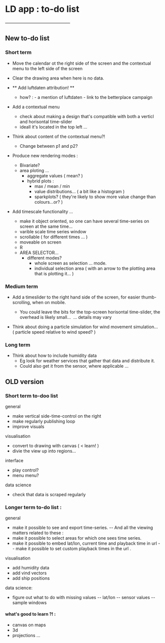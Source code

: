 # LD app : to-do list 
———————————————


## New to-do list 



### Short term


- Move the calendar ot the right side of the screen 
and the contextual menu to the left side of the screen

- Clear the drawing area when here is no data. 

- ** Add luftdaten attribution! ** 
	- how? :
				-  a mention of luftdaten
				-  link to the betterplace campaign 

- Add a contextual menu 
	- check about making a design that's compatible with both a verticl and horisontal time-slider
	- ideall it's located in the top left … 

- Think about content of the contextual menu?! 
	- Change between p1 and p2? 

- Produce new rendering modes : 
	- Bivariate? 
	- area ploting … 
		- aggregate values ( mean? )
		- hybrid plots : 
			- max / mean / min
			- value distributions… ( a bit like a histogram )
			- sparkplots? ( they're likely to show more value change than colours…or? )

- Add timescale functionality … 
	- make it object oriented, so one can have several time-series on screen at the same time… 
	- varible scale time series window 
	- scrollable ( for different times … )
	- moveable on screen
	- R
	- AREA SELECTOR… 
		- different modes? 
			- whole screen as selection … mode.
			- individual selection area 
				( with an arrow to the plotting area that is plotting it… )




### Medium term

- Add a timeslider to the right hand side of the screen, for easier thumb-scrolling, when on mobile. 
	- You could leave the bits for the top-screen horisontal time-slider, the overhead is likely small… 
		… details may vary 

- Think about doing a particle simulation for wind movement simulation… 
( particle speed relative to wind speed? )



### Long term

- Think about how to include humidity data 
	- Eg look for weather services that gather that data and distribute it. 
	- Could also get it from the sensor, where applicable … 








## OLD version 


### Short term to-doo list 

general 
- make vertical side-time-control on the right 
- make regularly publishing loop 
- improve visuals

visualisation
- convert to drawing with canvas ( < learn! ) 
- divie the view up into regions… 

interface
- play control?
- menu menu? 

data science
- check that data is scraped regularly


### Longer term to-do list : 

general 
- make it possible to see and export time-series. 
-- And all the viewing matters related to these : 
- make it possible to select areas for which one sees time series. 
- make it possible to embed lat/lon, current time and playback time in url 
-- make it possible to set custom playback times in the url .

visualisation 
- add humidity data
- add vind vectors
- add ship positions 

data science: 
- figure out what to do with missing values
-- lat/lon 
-- sensor values 
-- sample windows


#### what's good to learn ?! : 

- canvas on maps
- 3d 
- projections … 